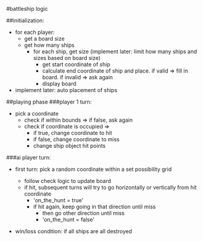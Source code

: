 #battleship logic

##initialization:
* for each player:
  * get a board size
  * get how many ships
    * for each ship, get size (implement later: limit how many ships and sizes based on board size)
      * get start coordinate of ship
      * calculate end coordinate of ship and place. if valid => fill in board. if invalid => ask again
      * display board
* implement later: auto placement of ships

##playing phase
###player 1 turn:
* pick a coordinate
  * check if within bounds => if false, ask again
  * check if coordinate is occupied =>
    * if true, change coordinate to hit
    * if false, change coordinate to miss
    * change ship object hit points

###ai player turn:
* first turn: pick a random coordinate within a set possibility grid
  * follow check logic to update board
  * if hit, subsequent turns will try to go horizontally or vertically from hit coordinate
    * 'on_the_hunt = true'
    * if hit again, keep going in that direction until miss
      * then go other direction until miss
      * 'on_the_hunt = false'




* win/loss condition: if all ships are all destroyed


